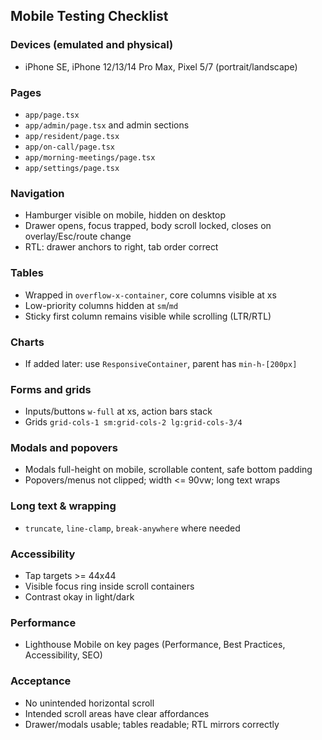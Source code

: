 ## Mobile Testing Checklist

### Devices (emulated and physical)

- iPhone SE, iPhone 12/13/14 Pro Max, Pixel 5/7 (portrait/landscape)

### Pages

- `app/page.tsx`
- `app/admin/page.tsx` and admin sections
- `app/resident/page.tsx`
- `app/on-call/page.tsx`
- `app/morning-meetings/page.tsx`
- `app/settings/page.tsx`

### Navigation

- Hamburger visible on mobile, hidden on desktop
- Drawer opens, focus trapped, body scroll locked, closes on overlay/Esc/route change
- RTL: drawer anchors to right, tab order correct

### Tables

- Wrapped in `overflow-x-container`, core columns visible at xs
- Low-priority columns hidden at `sm`/`md`
- Sticky first column remains visible while scrolling (LTR/RTL)

### Charts

- If added later: use `ResponsiveContainer`, parent has `min-h-[200px]`

### Forms and grids

- Inputs/buttons `w-full` at xs, action bars stack
- Grids `grid-cols-1 sm:grid-cols-2 lg:grid-cols-3/4`

### Modals and popovers

- Modals full-height on mobile, scrollable content, safe bottom padding
- Popovers/menus not clipped; width <= 90vw; long text wraps

### Long text & wrapping

- `truncate`, `line-clamp`, `break-anywhere` where needed

### Accessibility

- Tap targets >= 44x44
- Visible focus ring inside scroll containers
- Contrast okay in light/dark

### Performance

- Lighthouse Mobile on key pages (Performance, Best Practices, Accessibility, SEO)

### Acceptance

- No unintended horizontal scroll
- Intended scroll areas have clear affordances
- Drawer/modals usable; tables readable; RTL mirrors correctly
